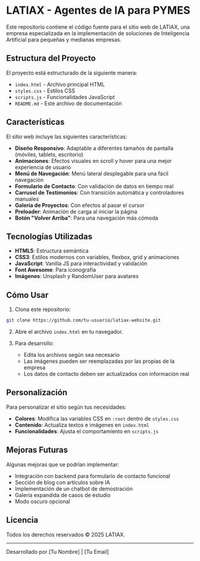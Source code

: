 # LATIAX - Agentes de IA para PYMES

Este repositorio contiene el código fuente para el sitio web de LATIAX, una empresa especializada en la implementación de soluciones de Inteligencia Artificial para pequeñas y medianas empresas.

## Estructura del Proyecto

El proyecto está estructurado de la siguiente manera:

- `index.html` - Archivo principal HTML
- `styles.css` - Estilos CSS
- `scripts.js` - Funcionalidades JavaScript
- `README.md` - Este archivo de documentación

## Características

El sitio web incluye las siguientes características:

- **Diseño Responsivo**: Adaptable a diferentes tamaños de pantalla (móviles, tablets, escritorio)
- **Animaciones**: Efectos visuales en scroll y hover para una mejor experiencia de usuario
- **Menú de Navegación**: Menú lateral desplegable para una fácil navegación
- **Formulario de Contacto**: Con validación de datos en tiempo real
- **Carrusel de Testimonios**: Con transición automática y controladores manuales
- **Galería de Proyectos**: Con efectos al pasar el cursor
- **Preloader**: Animación de carga al iniciar la página
- **Botón "Volver Arriba"**: Para una navegación más cómoda

## Tecnologías Utilizadas

- **HTML5**: Estructura semántica
- **CSS3**: Estilos modernos con variables, flexbox, grid y animaciones
- **JavaScript**: Vanilla JS para interactividad y validación
- **Font Awesome**: Para iconografía
- **Imágenes**: Unsplash y RandomUser para avatares

## Cómo Usar

1. Clona este repositorio:
```bash
git clone https://github.com/tu-usuario/latiax-website.git
```

2. Abre el archivo `index.html` en tu navegador.

3. Para desarrollo:
   - Edita los archivos según sea necesario
   - Las imágenes pueden ser reemplazadas por las propias de la empresa
   - Los datos de contacto deben ser actualizados con información real

## Personalización

Para personalizar el sitio según tus necesidades:

- **Colores**: Modifica las variables CSS en `:root` dentro de `styles.css`
- **Contenido**: Actualiza textos e imágenes en `index.html`
- **Funcionalidades**: Ajusta el comportamiento en `scripts.js`

## Mejoras Futuras

Algunas mejoras que se podrían implementar:

- Integración con backend para formulario de contacto funcional
- Sección de blog con artículos sobre IA
- Implementación de un chatbot de demostración
- Galería expandida de casos de estudio
- Modo oscuro opcional

## Licencia

Todos los derechos reservados © 2025 LATIAX.

---

Desarrollado por [Tu Nombre] | [Tu Email] 